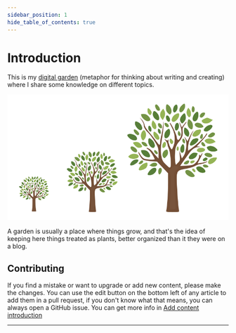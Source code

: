 ```yaml
---
sidebar_position: 1
hide_table_of_contents: true
---
```


# Introduction

This is my [digital garden](https://joelhooks.com/digital-garden) (metaphor for thinking about writing and creating) where I share some knowledge on different topics.

![](/img/trees-02.svg)

A garden is usually a place where things grow, and that's the idea of keeping here things treated as plants, better organized than it they were on a blog.

## Contributing

If you find a mistake or want to upgrade or add new content, please make the changes. You can use the edit button on the bottom left of any article to add them in a pull request, if you don't know what that means, you can always open a GitHub issue. You can get more info in [Add content introduction](/tutorial/tutorial-intro)

---

